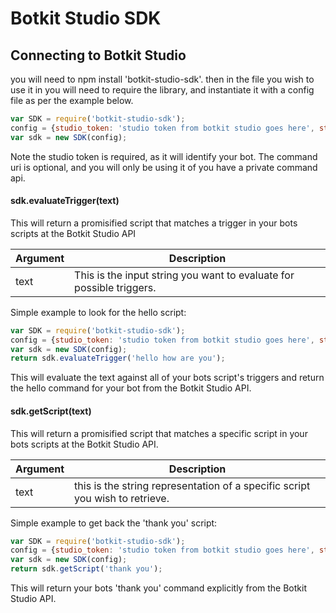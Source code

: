 # Botkit Studio SDK

## Connecting to Botkit Studio
you will need to npm install 'botkit-studio-sdk'.
then in the file you wish to use it in you will need to require the library, and instantiate it with a config file as per the example below.

```javascript
var SDK = require('botkit-studio-sdk');
config = {studio_token: 'studio token from botkit studio goes here', studio_command_uri: 'custom command api goes here'};
var sdk = new SDK(config);
```


Note the studio token is required, as it will identify your bot. The command uri is optional, and you will only be using it of you have a private command api.

#### sdk.evaluateTrigger(text)
This will return a promisified script that matches a trigger in your bots scripts at the Botkit Studio API

| Argument | Description
|--- |---
| text | This is the input string you want to evaluate for possible triggers.

Simple example to look for the hello script:
```javascript
var SDK = require('botkit-studio-sdk');
config = {studio_token: 'studio token from botkit studio goes here', studio_command_uri: 'custom command api goes here'};
var sdk = new SDK(config);
return sdk.evaluateTrigger('hello how are you');
```
This will evaluate the text against all of your bots script's triggers and return the hello command for your bot from the Botkit Studio API.

#### sdk.getScript(text)
This will return a promisified script that matches a specific script in your bots scripts at the Botkit Studio API.

| Argument | Description
|--- |---
| text | this is the string representation of a specific script you  wish to retrieve.

Simple example to get back the 'thank you' script:
```javascript
var SDK = require('botkit-studio-sdk');
config = {studio_token: 'studio token from botkit studio goes here', studio_command_uri: 'custom command api goes here'};
var sdk = new SDK(config);
return sdk.getScript('thank you');
```
This will return your bots 'thank you' command explicitly from the Botkit Studio API.
